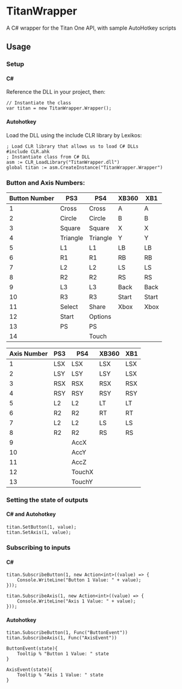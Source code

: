 # TitanWrapper
A C# wrapper for the Titan One API, with sample AutoHotkey scripts

## Usage
### Setup
#### C#
Reference the DLL in your project, then:  
```
// Instantiate the class
var titan = new TitanWrapper.Wrapper();
```
#### Autohotkey
Load the DLL using the include CLR library by Lexikos:
```
; Load CLR library that allows us to load C# DLLs
#include CLR.ahk
; Instantiate class from C# DLL
asm := CLR_LoadLibrary("TitanWrapper.dll")
global titan := asm.CreateInstance("TitanWrapper.Wrapper")
```

### Button and Axis Numbers:
| Button Number |    PS3   |   PS4    | XB360 |  XB1  |
|---------------|----------|----------|-------|-------|
| 1             | Cross    | Cross    | A     | A     |
| 2             | Circle   | Circle   | B     | B     |
| 3             | Square   | Square   | X     | X     |
| 4             | Triangle | Triangle | Y     | Y     |
| 5             |  L1      | L1       | LB    | LB    |
| 6             |  R1      | R1       | RB    | RB    |
| 7             |  L2      | L2       | LS    | LS    |
| 8             |  R2      | R2       | RS    | RS    |
| 9             |  L3      | L3       | Back  | Back  |
| 10            |  R3      | R3       | Start | Start |
| 11            | Select   | Share    | Xbox  | Xbox  |
| 12            |  Start   | Options  |       |       |
| 13            |   PS     |  PS      |       |       |
| 14            |          | Touch    |       |       |

| Axis Number | PS3 |  PS4   | XB360 | XB1 |
|-------------|-----|--------|-------|-----|
| 1           | LSX | LSX    | LSX   | LSX |
| 2           | LSY | LSY    | LSY   | LSX |
| 3           | RSX | RSX    | RSX   | RSX |
| 4           | RSY | RSY    | RSY   | RSY |
| 5           | L2  | L2     | LT    | LT  |
| 6           | R2  | R2     | RT    | RT  |
| 7           | L2  | L2     | LS    | LS  |
| 8           | R2  | R2     | RS    | RS  |
| 9           |     | AccX   |       |     |
| 10          |     | AccY   |       |     |
| 11          |     | AccZ   |       |     |
| 12          |     | TouchX |       |     |
| 13          |     | TouchY |       |     |


### Setting the state of outputs
#### C# and Autohotkey
```
titan.SetButton(1, value);
titan.SetAxis(1, value);
```

### Subscribing to inputs
#### C#
```
titan.SubscribeButton(1, new Action<int>((value) => {
    Console.WriteLine("Button 1 Value: " + value);
}));

titan.SubscribeAxis(1, new Action<int>((value) => {
    Console.WriteLine("Axis 1 Value: " + value);
}));
```

#### Autohotkey
```
titan.SubscribeButton(1, Func("ButtonEvent"))
titan.SubscribeAxis(1, Func("AxisEvent"))

ButtonEvent(state){
	Tooltip % "Button 1 Value: " state
}

AxisEvent(state){
	Tooltip % "Axis 1 Value: " state
}
```
